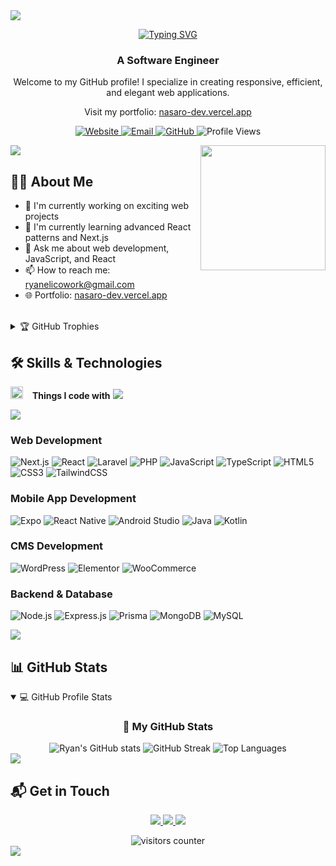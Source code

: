 <img src="https://user-images.githubusercontent.com/73097560/115834477-dbab4500-a447-11eb-908a-139a6edaec5c.gif">

<p align="center">
  <a href="https://git.io/typing-svg"><img src="https://readme-typing-svg.herokuapp.com?font=Fira+Code&pause=1000&color=1E90FF&center=true&vCenter=true&random=false&width=435&lines=Hi+there%2C+I'm+Ryan+Elico+%F0%9F%91%8B;Welcome+to+my+GitHub+Profile;Software+Engineer+%7C+Web+Developer;Mobile+App+%7C+WordPress+Developer" alt="Typing SVG" /></a>
</p>

<h3 align="center">A Software Engineer</h3>

<div align="center">
  <p>Welcome to my GitHub profile! I specialize in creating responsive, efficient, and elegant web applications.</p>
  <p>Visit my portfolio: <a href="https://nasaro-dev.vercel.app" target="_blank">nasaro-dev.vercel.app</a></p>
  
  <p align="center">
    <a href="https://nasaro-dev.vercel.app">
      <img src="https://img.shields.io/badge/Website-nasaro--dev-blue?style=flat-square&logo=vercel" alt="Website">
    </a>
    <a href="mailto:ryanelicowork@gmail.com">
      <img src="https://img.shields.io/badge/Email-Contact%20Me-red?style=flat-square&logo=gmail" alt="Email">
    </a>
    <a href="https://github.com/Ryan-ark">
      <img src="https://img.shields.io/badge/GitHub-Profile-black?style=flat-square&logo=github" alt="GitHub">
    </a>
    <img src="https://komarev.com/ghpvc/?username=Ryan-ark&label=Profile%20views&color=0e75b6&style=flat-square" alt="Profile Views" />
  </p>
</div>

<img src="https://user-images.githubusercontent.com/73097560/115834477-dbab4500-a447-11eb-908a-139a6edaec5c.gif">

<img align='right' src='https://user-images.githubusercontent.com/5713670/87202985-820dcb80-c2b6-11ea-9f56-7ec461c497c3.gif' width='200'>

## 👨‍💻 About Me

- 🔭 I'm currently working on exciting web projects
- 🌱 I'm currently learning advanced React patterns and Next.js
- 💬 Ask me about web development, JavaScript, and React
- 📫 How to reach me: ryanelicowork@gmail.com
- 🌐 Portfolio: <a href="https://nasaro-dev.vercel.app" target="_blank">nasaro-dev.vercel.app</a>

<br/>

<details>
  <summary>🏆 GitHub Trophies</summary>
  <br/>
  <p align="center">
    <img src="https://github-profile-trophy.vercel.app/?username=Ryan-ark&theme=darkhub&no-frame=true&no-bg=false&margin-w=4&row=1" alt="GitHub Trophies" />
  </p>
</details>

## 🛠️ Skills & Technologies

<img src="https://media2.giphy.com/media/QssGEmpkyEOhBCb7e1/giphy.gif?cid=ecf05e47a0n3gi1bfqntqmob8g9aid1oyj2wr3ds3mg700bl&rid=giphy.gif" width="20"> &ensp; <b> Things I code with</b>
<img src="https://user-images.githubusercontent.com/73097560/115834477-dbab4500-a447-11eb-908a-139a6edaec5c.gif"><br>

<p align="left">
<img src="https://skillicons.dev/icons?i=html,css,js,ts,nextjs,react,tailwind,laravel,php,androidstudio,wordpress,figma,nodejs,express,prisma,mongodb,mysql,git,github,vscode,vercel" />
</p>

### Web Development
![Next.js](https://img.shields.io/badge/Next.js-000000?style=for-the-badge&logo=next.js&logoColor=white)
![React](https://img.shields.io/badge/React-20232A?style=for-the-badge&logo=react&logoColor=61DAFB)
![Laravel](https://img.shields.io/badge/Laravel-FF2D20?style=for-the-badge&logo=laravel&logoColor=white)
![PHP](https://img.shields.io/badge/PHP-777BB4?style=for-the-badge&logo=php&logoColor=white)
![JavaScript](https://img.shields.io/badge/JavaScript-F7DF1E?style=for-the-badge&logo=javascript&logoColor=black)
![TypeScript](https://img.shields.io/badge/TypeScript-007ACC?style=for-the-badge&logo=typescript&logoColor=white)
![HTML5](https://img.shields.io/badge/HTML5-E34F26?style=for-the-badge&logo=html5&logoColor=white)
![CSS3](https://img.shields.io/badge/CSS3-1572B6?style=for-the-badge&logo=css3&logoColor=white)
![TailwindCSS](https://img.shields.io/badge/Tailwind_CSS-38B2AC?style=for-the-badge&logo=tailwind-css&logoColor=white)

### Mobile App Development
![Expo](https://img.shields.io/badge/Expo-000020?style=for-the-badge&logo=expo&logoColor=white)
![React Native](https://img.shields.io/badge/React_Native-20232A?style=for-the-badge&logo=react&logoColor=61DAFB)
![Android Studio](https://img.shields.io/badge/Android_Studio-3DDC84?style=for-the-badge&logo=android-studio&logoColor=white)
![Java](https://img.shields.io/badge/Java-ED8B00?style=for-the-badge&logo=java&logoColor=white)
![Kotlin](https://img.shields.io/badge/Kotlin-0095D5?style=for-the-badge&logo=kotlin&logoColor=white)

### CMS Development
![WordPress](https://img.shields.io/badge/WordPress-21759B?style=for-the-badge&logo=wordpress&logoColor=white)
![Elementor](https://img.shields.io/badge/Elementor-92003B?style=for-the-badge&logo=elementor&logoColor=white)
![WooCommerce](https://img.shields.io/badge/WooCommerce-96588A?style=for-the-badge&logo=woocommerce&logoColor=white)

### Backend & Database
![Node.js](https://img.shields.io/badge/Node.js-43853D?style=for-the-badge&logo=node.js&logoColor=white)
![Express.js](https://img.shields.io/badge/Express.js-404D59?style=for-the-badge&logo=express&logoColor=white)
![Prisma](https://img.shields.io/badge/Prisma-2D3748?style=for-the-badge&logo=prisma&logoColor=white)
![MongoDB](https://img.shields.io/badge/MongoDB-4EA94B?style=for-the-badge&logo=mongodb&logoColor=white)
![MySQL](https://img.shields.io/badge/MySQL-00000F?style=for-the-badge&logo=mysql&logoColor=white)

<img src="https://user-images.githubusercontent.com/73097560/115834477-dbab4500-a447-11eb-908a-139a6edaec5c.gif">

## 📊 GitHub Stats

<details open>
  <summary>💻 GitHub Profile Stats</summary>
  <div align="center">
    <h3>🚀 My GitHub Stats</h3>
    <img src="https://github-readme-stats-salesp07.vercel.app/api?username=Ryan-ark&count_private=true&show_icons=true&theme=tokyonight&rank_icon=github&hide_border=true&border_radius=10" alt="Ryan's GitHub stats" />
    <img src="https://github-readme-streak-stats-salesp07.vercel.app/?user=Ryan-ark&count_private=true&theme=tokyonight&hide_border=true&border_radius=10" alt="GitHub Streak" />
    <img src="https://github-readme-stats-salesp07.vercel.app/api/top-langs/?username=Ryan-ark&layout=compact&theme=tokyonight&hide_border=true&border_radius=10" alt="Top Languages" />
  </div>
</details>

<img src="https://user-images.githubusercontent.com/73097560/115834477-dbab4500-a447-11eb-908a-139a6edaec5c.gif">

## 📬 Get in Touch

<p align="center">
  <a href="mailto:ryanelicowork@gmail.com">
    <img src="https://img.shields.io/badge/Email-ryanelicowork%40gmail.com-D14836?style=for-the-badge&logo=gmail&logoColor=white"/>
  </a>
  <a href="https://nasaro-dev.vercel.app">
    <img src="https://img.shields.io/badge/Website-nasaro--dev.vercel.app-000000?style=for-the-badge&logo=vercel&logoColor=white"/>
  </a>
  <a href="https://linkedin.com/in/ryanelico">
    <img src="https://img.shields.io/badge/LinkedIn-ryanelico-0077B5?style=for-the-badge&logo=linkedin&logoColor=white"/>
  </a>
  <!-- Add more social media links when available -->
  <!--
  <a href="https://twitter.com/your-handle">
    <img src="https://img.shields.io/badge/Twitter-Follow-1DA1F2?style=for-the-badge&logo=twitter&logoColor=white"/>
  </a>
  -->
</p>

<!-- Replace visitor map with a more reliable counter -->
<div align="center">
  <img src="https://komarev.com/ghpvc/?username=Ryan-ark&label=Visitors&color=0e75b6&style=for-the-badge" alt="visitors counter">
</div>

<img src="https://user-images.githubusercontent.com/73097560/115834477-dbab4500-a447-11eb-908a-139a6edaec5c.gif"> 